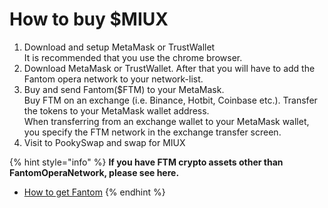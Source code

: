 # How to buy $MIUX

1. Download and setup MetaMask or TrustWallet\
   It is recommended that you use the chrome browser.
2. Download MetaMask  or TrustWallet. After that you will have to add the Fantom opera network to your network-list.
3. Buy and send Fantom($FTM) to your MetaMask.\
   Buy FTM on an exchange (i.e. Binance, Hotbit, Coinbase etc.). Transfer the tokens to your MetaMask wallet address.\
   When transferring from an exchange wallet to your MetaMask wallet, you specify the FTM network in the exchange transfer screen.
4. Visit to PookySwap and swap for MIUX

{% hint style="info" %}
**If you have FTM crypto assets other than FantomOperaNetwork, please see here.**

* [How to get Fantom](how-to-get-fantom.md)
{% endhint %}
